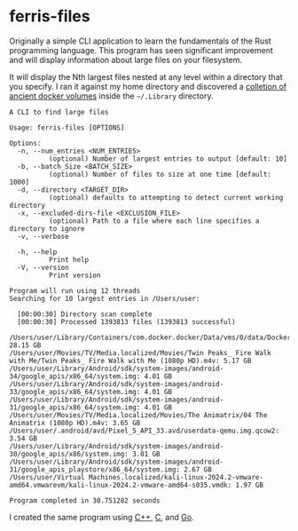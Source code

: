 # ferris-files

Originally a simple CLI application to learn the fundamentals of the Rust programming language. This program has seen significant improvement and will 
display information about large files on your filesystem. 

It will display the Nth largest files nested at any level within a directory that you specify. I ran it against my home directory and discovered a [colletion of ancient docker volumes](https://stackoverflow.com/questions/39878939/docker-filling-up-storage-on-macos) inside the `~/.Library` directory. 

```
A CLI to find large files

Usage: ferris-files [OPTIONS]

Options:
  -n, --num_entries <NUM_ENTRIES>
          (optional) Number of largest entries to output [default: 10]
  -b, --batch_Size <BATCH_SIZE>
          (optional) Number of files to size at one time [default: 1000]
  -d, --directory <TARGET_DIR>
          (optional) defaults to attempting to detect current working directory
  -x, --excluded-dirs-file <EXCLUSION_FILE>
          (optional) Path to a file where each line specifies a directory to ignore
  -v, --verbose
          
  -h, --help
          Print help
  -V, --version
          Print version
```

```
Program will run using 12 threads
Searching for 10 largest entries in /Users/user:

  [00:00:30] Directory scan complete
  [00:00:30] Processed 1393813 files (1393813 successful)                                                                           

/Users/user/Library/Containers/com.docker.docker/Data/vms/0/data/Docker.raw: 28.15 GB
/Users/user/Movies/TV/Media.localized/Movies/Twin Peaks_ Fire Walk with Me/Twin Peaks_ Fire Walk with Me (1080p HD).m4v: 5.17 GB
/Users/user/Library/Android/sdk/system-images/android-34/google_apis/x86_64/system.img: 4.01 GB
/Users/user/Library/Android/sdk/system-images/android-33/google_apis/x86_64/system.img: 4.01 GB
/Users/user/Library/Android/sdk/system-images/android-31/google_apis/x86_64/system.img: 4.01 GB
/Users/user/Movies/TV/Media.localized/Movies/The Animatrix/04 The Animatrix (1080p HD).m4v: 3.65 GB
/Users/user/.android/avd/Pixel_5_API_33.avd/userdata-qemu.img.qcow2: 3.54 GB
/Users/user/Library/Android/sdk/system-images/android-30/google_apis/x86/system.img: 3.01 GB
/Users/user/Library/Android/sdk/system-images/android-31/google_apis_playstore/x86_64/system.img: 2.67 GB
/Users/user/Virtual Machines.localized/kali-linux-2024.2-vmware-amd64.vmwarevm/kali-linux-2024.2-vmware-amd64-s035.vmdk: 1.97 GB

Program completed in 30.751282 seconds
```

I created the same program using [C++](https://github.com/harr1424/cpp_filesystem_size), [C](https://github.com/harr1424/c_filesystem_size), and [Go](https://github.com/harr1424/go_filesystem_size). 
